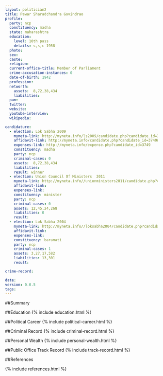 ```yaml
---
layout: politician2
title: Pawar Sharadchandra Govindrao
profile: 
  party: ncp
  constituency: madha
  state: maharashtra
  education: 
    level: 10th pass
    details: s,s,c 1958
  photo: 
  sex: 
  caste: 
  religion: 
  current-office-title: Member of Parliament
  crime-accusation-instances: 0
  date-of-birth: 1942
  profession: 
  networth: 
    assets:  8,72,38,434
    liabilities: 
  pan: 
  twitter: 
  website: 
  youtube-interview: 
  wikipedia: 

candidature: 
  - election: Lok Sabha 2009
    myneta-link: http://myneta.info/ls2009/candidate.php?candidate_id=3749
    affidavit-link: http://myneta.info/candidate.php?candidate_id=3749&scan=original
    expenses-link: http://myneta.info/expense.php?candidate_id=3749
    constituency: madha 
    party: ncp
    criminal-cases: 0
    assets:  8,72,38,434
    liabilities: 
    result: winner 
  - election: Union Council Of Ministers  2011
    myneta-link: http://myneta.info//unionministers2011/candidate.php?candidate_id=3
    affidavit-link: 
    expenses-link: 
    constituency: minister 
    party: ncp
    criminal-cases: 0
    assets: 12,45,24,268
    liabilities: 0
    result:  
  - election: Lok Sabha 2004
    myneta-link: http://myneta.info//loksabha2004/candidate.php?candidate_id=2323
    affidavit-link: 
    expenses-link: 
    constituency: baramati 
    party: ncp
    criminal-cases: 1
    assets: 3,27,17,582
    liabilities: 13,301
    result:  

crime-record: 

date: 
version: 0.0.5
tags: 
---
```

##Summary


##Education
{% include education.html %}


##Political Career
{% include political-career.html %}


##Criminal Record
{% include criminal-record.html %}


##Personal Wealth
{% include personal-wealth.html %}


##Public Office Track Record
{% include track-record.html %}


##References


{% include references.html %}